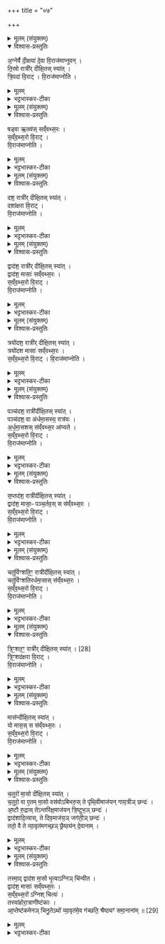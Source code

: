 +++
title = "०७"

+++


<details><summary>मूलम् (संयुक्तम्)</summary>

अ॒ग्नेर्वै दी॒क्षया॑ दे॒वा वि॒राज॑माप्नुवन्ति॒स्रो रात्री॑र्दीक्षि॒तस्स्या॑त्त्रि॒पदा॑ वि॒राड्वि॒राज॑माप्नोति॒  
</details>

<details open><summary>विश्वास-प्रस्तुतिः</summary>

अ॒ग्नेर्वै दी॒क्षया॑ दे॒वा वि॒राज॑माप्नुवन् ।  
ति॒स्रो रात्री॑र् दीक्षि॒तस् स्या॑त् ।  
त्रि॒पदा॑ वि॒राट् ।  वि॒राज॑माप्नोति ।  
</details>

<details><summary>मूलम्</summary>

अ॒ग्नेर्वै दी॒क्षया॑ दे॒वा वि॒राज॑माप्नुवन् ।  
ति॒स्रो रात्री॑र् दीक्षि॒तस् स्या॑त् ।  
त्रि॒पदा॑ वि॒राट् ।  वि॒राज॑माप्नोति ।  
</details>

<details><summary>भट्टभास्कर-टीका</summary>

1अग्नेर्वै दीक्षयेत्यादि ॥ त्रिरात्रादिदीक्षाविधिः । दीक्षा मौण्ड्यादिलक्षणा । तिस्रादेशस्य 'उदात्तयणः' इति शस उदात्तत्वम् । त्रिभिर्दशकैर्विराडिति दशकाः पादाः ॥
</details>

<details><summary>मूलम् (संयुक्तम्)</summary>

षड्वा ऋ॒तव॑स्सव्ँवथ्स॒रस्स॑व्ँवथ्स॒रो वि॒राड्वि॒राज॑माप्नोति॒
</details>

<details open><summary>विश्वास-प्रस्तुतिः</summary>

षड्वा ऋ॒तव॑स् सव्ँवथ्स॒रः ।  
स॒व्ँव॒थ्स॒रो वि॒राट् ।  
वि॒राज॑माप्नोति ।  
</details>

<details><summary>मूलम्</summary>

षड्वा ऋ॒तव॑स् सव्ँवथ्स॒रः ।  
स॒व्ँव॒थ्स॒रो वि॒राट् ।  
वि॒राज॑माप्नोति ।  
</details>

<details><summary>भट्टभास्कर-टीका</summary>

2षड्वा इति ॥ षट्त्वान्वयात् षडृत्ववयवसंवत्सरात्मकविराड्लाभः । एवं सर्वत्र ॥
</details>

<details><summary>मूलम् (संयुक्तम्)</summary>

दश॒ रात्री॑र्दीक्षि॒तस्स्या॒द्दशा॑क्षरा वि॒राड्वि॒राज॑माप्नोति॒
</details>

<details open><summary>विश्वास-प्रस्तुतिः</summary>

दश॒ रात्री॑र् दीक्षि॒तस् स्या॑त्  ।  
दशा॑क्षरा वि॒राट् ।  
वि॒राज॑माप्नोति ।  
</details>

<details><summary>मूलम्</summary>

दश॒ रात्री॑र् दीक्षि॒तस् स्या॑त्  ।  
दशा॑क्षरा वि॒राट् ।  
वि॒राज॑माप्नोति ।  
</details>

<details><summary>भट्टभास्कर-टीका</summary>

3दशाक्षरेति ॥ दशाक्षरपदा ॥
</details>

<details><summary>मूलम् (संयुक्तम्)</summary>

द्वाद॑श॒ रात्री॑र्दीक्षि॒तस्स्या॒द्द्वाद॑श॒ मासाः॑ सव्ँवथ्स॒रस्स॑व्ँवथ्स॒रो वि॒राड्वि॒राज॑माप्नोति॒
</details>

<details open><summary>विश्वास-प्रस्तुतिः</summary>

द्वाद॑श॒ रात्री॑र् दीक्षि॒तस् स्या॑त् ।  
द्वाद॑श॒ मासाः॑ सव्ँवथ्स॒रः ।  
स॒व्ँव॒थ्स॒रो वि॒राट् ।  
वि॒राज॑माप्नोति ।  
</details>

<details><summary>मूलम्</summary>

द्वाद॑श॒ रात्री॑र् दीक्षि॒तस् स्या॑त् ।  
द्वाद॑श॒ मासाः॑ सव्ँवथ्स॒रः ।  
स॒व्ँव॒थ्स॒रो वि॒राट् ।  
वि॒राज॑माप्नोति ।  
</details>

<details><summary>भट्टभास्कर-टीका</summary>

4द्वादशेति सौराः मासाः ॥ द्वौ च दश च द्वादश । 'सङ्ख्या' इति पूर्वपदप्रकतिस्वरत्वम् । एवं सर्वत्र ॥
</details>

<details><summary>मूलम् (संयुक्तम्)</summary>

त्रयो॑दश॒ रात्री॑र्दीक्षि॒तस्स्या॒त्त्रयो॑दश [27]  
मासाः॑ सव्ँवथ्स॒रस्स॑व्ँवथ्स॒रो वि॒राड्वि॒राज॑माप्नोति॒
</details>

<details open><summary>विश्वास-प्रस्तुतिः</summary>

त्रयो॑दश॒ रात्री॑र् दीक्षि॒तस् स्या॑त् ।  
त्रयो॑दश मासाः॑ सव्ँवथ्स॒रः ।  
स॒व्ँव॒थ्स॒रो वि॒राट् ।
वि॒राज॑माप्नोति ।  
</details>

<details><summary>मूलम्</summary>

त्रयो॑दश॒ रात्री॑र् दीक्षि॒तस् स्या॑त् ।  
त्रयो॑दश मासाः॑ सव्ँवथ्स॒रः ।  
स॒व्ँव॒थ्स॒रो वि॒राट् ।
वि॒राज॑माप्नोति ।  
</details>

<details><summary>भट्टभास्कर-टीका</summary>

5त्रयोदश मासा इति ॥ अधिकमासेन त्रयोदशचान्द्रमासाः । सौरचान्द्रान्तराळमधिकमारभते । यथोक्तम् - अधिमासका युगे तैरधिमासेम्योधिकास्तु ये चान्द्राः । इति ॥
</details>

<details><summary>मूलम् (संयुक्तम्)</summary>

पञ्च॑दश॒ रात्री॑र्दीक्षि॒तस्स्या॒त्पञ्च॑दश॒ वा अ॑र्धमा॒सस्य॒ रात्र॑योऽर्धमास॒शस्स॑व्ँवथ्स॒र आ॑प्यते सव्ँवथ्स॒रो वि॒राड्वि॒राज॑माप्नोति
</details>

<details open><summary>विश्वास-प्रस्तुतिः</summary>

पञ्च॑दश॒ रात्री॑र्दीक्षि॒तस् स्या॑त् ।  
पञ्च॑दश॒ वा अ॑र्धमा॒सस्य॒ रात्र॑यः ।  
अ॒र्ध॒मा॒सशस् स॑व्ँवथ्स॒र आ॑प्यते ।  
स॒व्ँव॒थ्स॒रो वि॒राट् ।  
वि॒राज॑माप्नोति ।  
</details>

<details><summary>मूलम्</summary>

पञ्च॑दश॒ रात्री॑र्दीक्षि॒तस् स्या॑त् ।  
पञ्च॑दश॒ वा अ॑र्धमा॒सस्य॒ रात्र॑यः ।  
अ॒र्ध॒मा॒सशस् स॑व्ँवथ्स॒र आ॑प्यते ।  
स॒व्ँव॒थ्स॒रो वि॒राट् ।  
वि॒राज॑माप्नोति ।  
</details>

<details><summary>भट्टभास्कर-टीका</summary>

6पञ्चदशेति ॥ सावनस्य मासस्य । यथाऽऽहुः - 'त्रिंशदुष्णकरोदयः सावनः' इति । अर्धमासश इति । अर्धमासेनार्धमासेन । 'संख्यैकवचनाच्च' इति शस् ॥
</details>

<details><summary>मूलम् (संयुक्तम्)</summary>

स॒प्तद॑श॒ रात्री॑र्दीक्षि॒तस्स्या॒द्द्वाद॑श॒ मासा॒ᳶ पञ्च॒र्तव॒स्स स॑व्ँवथ्स॒रस्स॑व्ँवथ्स॒रो वि॒राड्वि॒राज॑माप्नोति॒
</details>

<details open><summary>विश्वास-प्रस्तुतिः</summary>

स॒प्तद॑श॒ रात्री॑र्दीक्षि॒तस् स्या॑त् ।  
द्वाद॑श॒ मासा॒ᳶ पञ्च॒र्तव॒स् स स॑व्ँवथ्स॒रः ।  
स॒व्ँव॒थ्स॒रो वि॒राट् ।  
वि॒राज॑माप्नोति ।  
</details>

<details><summary>मूलम्</summary>

स॒प्तद॑श॒ रात्री॑र्दीक्षि॒तस् स्या॑त् ।  
द्वाद॑श॒ मासा॒ᳶ पञ्च॒र्तव॒स् स स॑व्ँवथ्स॒रः ।  
स॒व्ँव॒थ्स॒रो वि॒राट् ।  
वि॒राज॑माप्नोति ।  
</details>

<details><summary>भट्टभास्कर-टीका</summary>

7पञ्चर्तत । इति ॥ हेमन्तशिशिरयोरेकत्वात् । दृष्टं हि सहानुमन्त्रणं 'हेमन्तशिशिरावृतूनां प्रीणामि' इति । संवत्सर इति । सप्तदशसंख्यान्वयात् ॥
</details>

<details><summary>मूलम् (संयुक्तम्)</summary>

चतु॑र्विꣳशति॒ꣳ॒ रात्री॑र्दीक्षि॒तस्स्या॒च्चतु॑र्विꣳशतिरर्धमा॒सास्स॑व्ँवथ्स॒रस्स॑व्ँवथ्स॒रो वि॒राड्वि॒राज॑माप्नोति
</details>

<details open><summary>विश्वास-प्रस्तुतिः</summary>

चतु॑र्विꣳशति॒ꣳ॒ रात्री॑र्दीक्षि॒तस् स्या॑त् ।  
चतु॑र्विꣳशतिरर्धमा॒सास् स॑व्ँवथ्स॒रः ।  
स॒व्ँव॒थ्स॒रो वि॒राट् ।  
वि॒राज॑माप्नोति ।  
</details>

<details><summary>मूलम्</summary>

चतु॑र्विꣳशति॒ꣳ॒ रात्री॑र्दीक्षि॒तस् स्या॑त् ।  
चतु॑र्विꣳशतिरर्धमा॒सास् स॑व्ँवथ्स॒रः ।  
स॒व्ँव॒थ्स॒रो वि॒राट् ।  
वि॒राज॑माप्नोति ।  
</details>

<details><summary>भट्टभास्कर-टीका</summary>

8चतुर्विंशतिमिति ॥ चान्द्रास्सांशाः, अन्ये निरंशाः ॥
</details>

<details><summary>मूलम् (संयुक्तम्)</summary>

त्रि॒ꣳ॒शत॒ꣳ॒ रात्री॑र्दीक्षि॒तस्स्या॑त् [28]  
त्रि॒ꣳ॒शद॑क्षरा वि॒राड्वि॒राज॑माप्नोति॒
</details>

<details open><summary>विश्वास-प्रस्तुतिः</summary>

त्रि॒ꣳ॒शत॒ꣳ॒ रात्री॑र् दीक्षि॒तस् स्या॑त् ।  [28]  
त्रि॒ꣳ॒शद॑क्षरा वि॒राट् ।  
वि॒राज॑माप्नोति ।  
</details>

<details><summary>मूलम्</summary>

त्रि॒ꣳ॒शत॒ꣳ॒ रात्री॑र् दीक्षि॒तस् स्या॑त् ।  [28]  
त्रि॒ꣳ॒शद॑क्षरा वि॒राट् ।  
वि॒राज॑माप्नोति ।  
</details>

<details><summary>भट्टभास्कर-टीका</summary>

9त्रिंशतं रात्रीरिति ॥ सावनसम्बन्धिनीः ॥
</details>

<details><summary>मूलम् (संयुक्तम्)</summary>

मास॑न्दीक्षि॒तस्स्या॒द्यो मास॒स्स स॑व्ँवथ्स॒रस्स॑व्ँवथ्स॒रो वि॒राड्वि॒राज॑माप्नोति
</details>

<details open><summary>विश्वास-प्रस्तुतिः</summary>

मास॑न्दीक्षि॒तस् स्या॑त्  ।  
यो मास॒स् स स॑व्ँवथ्स॒रः ।  
स॒व्ँव॒थ्स॒रो वि॒राट् ।  
वि॒राज॑माप्नोति ।  
</details>

<details><summary>मूलम्</summary>

मास॑न्दीक्षि॒तस् स्या॑त्  ।  
यो मास॒स् स स॑व्ँवथ्स॒रः ।  
स॒व्ँव॒थ्स॒रो वि॒राट् ।  
वि॒राज॑माप्नोति ।  
</details>

<details><summary>भट्टभास्कर-टीका</summary>

10मासमिति ॥ सौरश्चान्द्र आर्क्षो वा गृह्यते । सर्वेऽप्येते क्षयवृद्धियोगान्नैकान्ततः त्रिंशद्दिवसाः । तत्र सौरस्संक्रमात् संक्रमः, चान्द्रः दर्शाद्दर्शः, आर्क्षश्चन्द्रस्यर्क्षेण योगः । यो मास इति । अवयवावयविनोरनत्यन्तभेदात् ॥
</details>

<details><summary>मूलम् (संयुक्तम्)</summary>

च॒तुरो॑ मा॒सो दी॑क्षि॒तस्स्या॑च्च॒तुरो॒ वा ए॒तम्मा॒सो वस॑वोऽबिभरु॒स्ते पृ॑थि॒वीमाज॑यन्गाय॒त्रीञ्छन्दो॒ऽष्टौ रु॒द्रास्ते॑ऽन्तरि॑क्ष॒माज॑यन्त्रि॒ष्टुभ॒ञ्छन्दो॒ द्वाद॑शादि॒त्यास्ते दिव॒माज॑य॒ञ्जग॑ती॒ञ्छन्द॒स्ततो॒ वै ते व्या॒वृत॑मगच्छ॒ञ्छ्रैष्ठ्य॑न्दे॒वाना॒म्...
</details>

<details open><summary>विश्वास-प्रस्तुतिः</summary>

च॒तुरो॑ मा॒सो दी॑क्षि॒तस् स्या॑त् ।  
च॒तुरो॒ वा ए॒तम् मा॒सो वस॑वोऽबिभरु॒स् ते पृ॑थि॒वीमाज॑यन् गाय॒त्रीञ् छन्दः॑ ।  
अ॒ष्टौ रु॒द्रास् ते॑ऽन्तरि॑क्ष॒माज॑यन् त्रि॒ष्टुभ॒ञ् छन्दः॑ ।   
द्वाद॑शादि॒त्यास्, ते दिव॒माज॑य॒ञ् जग॑ती॒ञ् छन्दः॑ ।  
ततो॒ वै ते व्या॒वृत॑मगच्छ॒ञ् छ्रैष्ठ्य॑न् दे॒वानाम् ।  
</details>

<details><summary>मूलम्</summary>

च॒तुरो॑ मा॒सो दी॑क्षि॒तस् स्या॑त् ।  
च॒तुरो॒ वा ए॒तम् मा॒सो वस॑वोऽबिभरु॒स् ते पृ॑थि॒वीमाज॑यन् गाय॒त्रीञ् छन्दः॑ ।  
अ॒ष्टौ रु॒द्रास् ते॑ऽन्तरि॑क्ष॒माज॑यन् त्रि॒ष्टुभ॒ञ् छन्दः॑ ।   
द्वाद॑शादि॒त्यास्, ते दिव॒माज॑य॒ञ् जग॑ती॒ञ् छन्दः॑ ।  
ततो॒ वै ते व्या॒वृत॑मगच्छ॒ञ् छ्रैष्ठ्य॑न् दे॒वानाम् ।  
</details>

<details><summary>भट्टभास्कर-टीका</summary>

11चतुरो वा इत्यादि ॥ एतमुख्यं चतुरो मासो वसवो धारयन् । तेन पृथिवीं गायत्रीं च ते आभिमुख्येनाजयन् । अष्टौ रुद्रा इति । अष्टौ मासः रुद्रा अबिभरुः । द्वादशादित्या इति । द्वादश मास आदित्या अबिभरुः । ततस्ते वसुरुद्रादित्या व्यावृतं व्यावृत्तिं देवान्तरेभ्योऽगच्छन् श्रैष्ठ्यं प्रशस्ततां च ॥
</details>

<details><summary>मूलम् (संयुक्तम्)</summary>

तस्मा॒द्द्वाद॑श मा॒सो भृ॒त्वाग्निञ्चि॑न्वीत॒ द्वाद॑श॒ मासाः॑ सव्ँवथ्स॒रस्स॑व्ँवथ्स॒रो॑ऽग्निश्चित्य॒स्तस्या॑होरा॒त्राणीष्ट॑का आ॒प्तेष्ट॑कमेनञ्चिनु॒तेऽथो॑ व्या॒वृत॑मे॒व ग॑च्छति॒ श्रैष्ठ्यꣳ॑ समा॒नाना॑म् ॥ [29]  
</details>

<details open><summary>विश्वास-प्रस्तुतिः</summary>

तस्मा॒द् द्वाद॑श मा॒सो भृ॒त्वाऽग्निञ् चि॑न्वीत ।  
द्वाद॑श॒ मासाः॑ सव्ँवथ्स॒रः ।  
स॒व्ँव॒थ्स॒रो॑ ऽग्निश् चित्यः॑ ।  
तस्या॑होरा॒त्राणीष्ट॑काः ।  
आ॒प्तेष्ट॑कमेनञ् चिनु॒तेऽथो॑ व्या॒वृत॑मे॒व ग॑च्छति॒ श्रैष्ठ्यꣳ॑ समा॒नाना॑म् ॥ [29]  
</details>

<details><summary>मूलम्</summary>

तस्मा॒द् द्वाद॑श मा॒सो भृ॒त्वाऽग्निञ् चि॑न्वीत ।  
द्वाद॑श॒ मासाः॑ सव्ँवथ्स॒रः ।  
स॒व्ँव॒थ्स॒रो॑ ऽग्निश् चित्यः॑ ।  
तस्या॑होरा॒त्राणीष्ट॑काः ।  
आ॒प्तेष्ट॑कमेनञ् चिनु॒तेऽथो॑ व्या॒वृत॑मे॒व ग॑च्छति॒ श्रैष्ठ्यꣳ॑ समा॒नाना॑म् ॥ [29]  
</details>

<details><summary>भट्टभास्कर-टीका</summary>

12तस्मादिति विधिः ॥ तस्येति संवत्सरस्य आत्मनश्चित्यस्य अग्नेः अहोरात्रस्थानीया इष्टकाः । तस्मात्संवत्सरभरणेन आप्तेष्टकमेनं चिनुते आप्ताः पौष्कल्येन बद्धा इष्टका अस्येति । अथो इत्यादि । गतम् ॥

इति पञ्चमे षष्ठे सप्तमोनुवाकः ॥  
</details>
